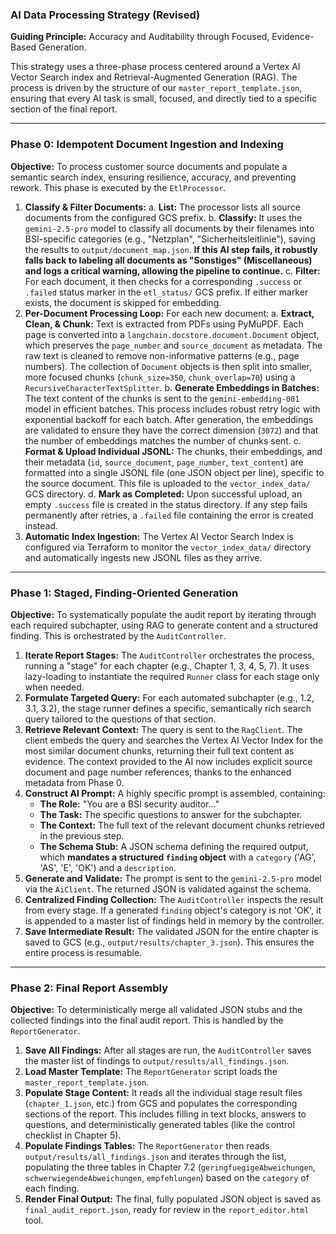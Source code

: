 ### **AI Data Processing Strategy (Revised)**

**Guiding Principle:** Accuracy and Auditability through Focused, Evidence-Based Generation.

This strategy uses a three-phase process centered around a Vertex AI Vector Search index and Retrieval-Augmented Generation (RAG). The process is driven by the structure of our `master_report_template.json`, ensuring that every AI task is small, focused, and directly tied to a specific section of the final report.

---

### **Phase 0: Idempotent Document Ingestion and Indexing**

**Objective:** To process customer source documents and populate a semantic search index, ensuring resilience, accuracy, and preventing rework. This phase is executed by the `EtlProcessor`.

1.  **Classify & Filter Documents:**
    a.  **List:** The processor lists all source documents from the configured GCS prefix.
    b.  **Classify:** It uses the `gemini-2.5-pro` model to classify all documents by their filenames into BSI-specific categories (e.g., "Netzplan", "Sicherheitsleitlinie"), saving the results to `output/document_map.json`. **If this AI step fails, it robustly falls back to labeling all documents as "Sonstiges" (Miscellaneous) and logs a critical warning, allowing the pipeline to continue.**
    c.  **Filter:** For each document, it then checks for a corresponding `.success` or `.failed` status marker in the `etl_status/` GCS prefix. If either marker exists, the document is skipped for embedding.
2.  **Per-Document Processing Loop:** For each new document:
    a.  **Extract, Clean, & Chunk:** Text is extracted from PDFs using PyMuPDF. Each page is converted into a `langchain.docstore.document.Document` object, which preserves the `page_number` and `source_document` as metadata. The raw text is cleaned to remove non-informative patterns (e.g., page numbers). The collection of `Document` objects is then split into smaller, more focused chunks (`chunk_size=350`, `chunk_overlap=70`) using a `RecursiveCharacterTextSplitter`.
    b.  **Generate Embeddings in Batches:** The text content of the chunks is sent to the `gemini-embedding-001` model in efficient batches. This process includes robust retry logic with exponential backoff for each batch. After generation, the embeddings are validated to ensure they have the correct dimension (`3072`) and that the number of embeddings matches the number of chunks sent.
    c.  **Format & Upload Individual JSONL:** The chunks, their embeddings, and their metadata (`id`, `source_document`, `page_number`, `text_content`) are formatted into a single JSONL file (one JSON object per line), specific to the source document. This file is uploaded to the `vector_index_data/` GCS directory.
    d.  **Mark as Completed:** Upon successful upload, an empty `.success` file is created in the status directory. If any step fails permanently after retries, a `.failed` file containing the error is created instead.
3.  **Automatic Index Ingestion:** The Vertex AI Vector Search Index is configured via Terraform to monitor the `vector_index_data/` directory and automatically ingests new JSONL files as they arrive.

---

### **Phase 1: Staged, Finding-Oriented Generation**

**Objective:** To systematically populate the audit report by iterating through each required subchapter, using RAG to generate content and a structured finding. This is orchestrated by the `AuditController`.

1.  **Iterate Report Stages:** The `AuditController` orchestrates the process, running a "stage" for each chapter (e.g., Chapter 1, 3, 4, 5, 7). It uses lazy-loading to instantiate the required `Runner` class for each stage only when needed.
2.  **Formulate Targeted Query:** For each automated subchapter (e.g., 1.2, 3.1, 3.2), the stage runner defines a specific, semantically rich search query tailored to the questions of that section.
3.  **Retrieve Relevant Context:** The query is sent to the `RagClient`. The client embeds the query and searches the Vertex AI Vector Index for the most similar document chunks, returning their full text content as evidence. The context provided to the AI now includes explicit source document and page number references, thanks to the enhanced metadata from Phase 0.
4.  **Construct AI Prompt:** A highly specific prompt is assembled, containing:
    *   **The Role:** "You are a BSI security auditor..."
    *   **The Task:** The specific questions to answer for the subchapter.
    *   **The Context:** The full text of the relevant document chunks retrieved in the previous step.
    *   **The Schema Stub:** A JSON schema defining the required output, which **mandates a structured `finding` object** with a `category` ('AG', 'AS', 'E', 'OK') and a `description`.
5.  **Generate and Validate:** The prompt is sent to the `gemini-2.5-pro` model via the `AiClient`. The returned JSON is validated against the schema.
6.  **Centralized Finding Collection:** The `AuditController` inspects the result from every stage. If a generated `finding` object's category is not 'OK', it is appended to a master list of findings held in memory by the controller.
7.  **Save Intermediate Result:** The validated JSON for the entire chapter is saved to GCS (e.g., `output/results/chapter_3.json`). This ensures the entire process is resumable.

---

### **Phase 2: Final Report Assembly**

**Objective:** To deterministically merge all validated JSON stubs and the collected findings into the final audit report. This is handled by the `ReportGenerator`.

1.  **Save All Findings:** After all stages are run, the `AuditController` saves the master list of findings to `output/results/all_findings.json`.
2.  **Load Master Template:** The `ReportGenerator` script loads the `master_report_template.json`.
3.  **Populate Stage Content:** It reads all the individual stage result files (`chapter_1.json`, etc.) from GCS and populates the corresponding sections of the report. This includes filling in text blocks, answers to questions, and deterministically generated tables (like the control checklist in Chapter 5).
4.  **Populate Findings Tables:** The `ReportGenerator` then reads `output/results/all_findings.json` and iterates through the list, populating the three tables in Chapter 7.2 (`geringfuegigeAbweichungen`, `schwerwiegendeAbweichungen`, `empfehlungen`) based on the `category` of each finding.
5.  **Render Final Output:** The final, fully populated JSON object is saved as `final_audit_report.json`, ready for review in the `report_editor.html` tool.